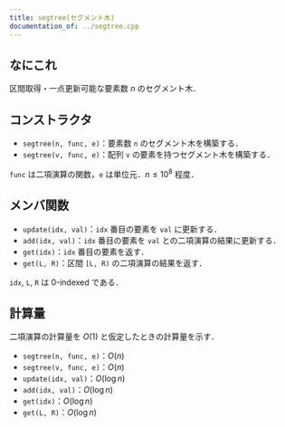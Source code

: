 ```yaml
---
title: segtree(セグメント木)
documentation_of: ../segtree.cpp
---
```


## なにこれ
区間取得・一点更新可能な要素数 $n$ のセグメント木．

## コンストラクタ
- `segtree(n, func, e)`：要素数 `n` のセグメント木を構築する．
- `segtree(v, func, e)`：配列 `v` の要素を持つセグメント木を構築する．

`func` は二項演算の関数，`e` は単位元．$n \leq 10^8$ 程度．

## メンバ関数
- `update(idx, val)`：`idx` 番目の要素を `val` に更新する．
- `add(idx, val)`：`idx` 番目の要素を `val` との二項演算の結果に更新する．
- `get(idx)`：`idx` 番目の要素を返す．
- `get(L, R)`：区間 `[L, R)` の二項演算の結果を返す．

`idx`, `L`, `R` は 0-indexed である．

## 計算量
二項演算の計算量を $O(1)$ と仮定したときの計算量を示す．
- `segtree(n, func, e)`：$O(n)$
- `segtree(v, func, e)`：$O(n)$
- `update(idx, val)`：$O(\log n)$
- `add(idx, val)`：$O(\log n)$
- `get(idx)`：$O(\log n)$
- `get(L, R)`：$O(\log n)$
